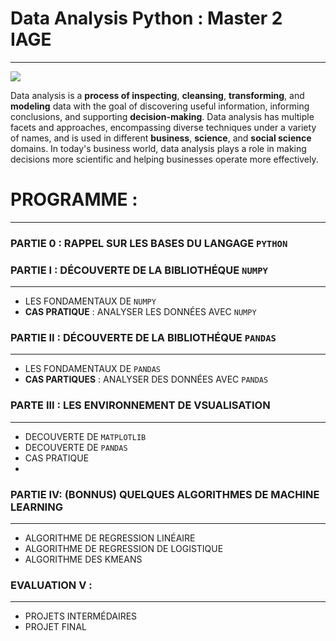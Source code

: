 # Data Analysis  Python : Master 2 **IAGE**
--------------------------------------------------------------------------------------------------------------------------------------------------------------------------------
![](https://media-exp1.licdn.com/dms/image/C4D1BAQG1CsFWMismng/company-background_10000/0/1545256625067?e=2159024400&v=beta&t=6vrZkC7ZoQmnrgPqpg58B8oisQWPzw3eqDT2-uXkYJA)

Data analysis is a **process of inspecting**, **cleansing**, **transforming**, and **modeling** data with the goal of discovering useful information, informing conclusions, and supporting **decision-making**. Data analysis has multiple facets and approaches, encompassing diverse techniques under a variety of names, and is used in different **business**, **science**, and **social science** domains. In today's business world, data analysis plays a role in making decisions more scientific and helping businesses operate more effectively. 

# PROGRAMME : 
----------------------------------------------------------------------------------------------------------------------------------------------------------------------------------
### PARTIE 0 : RAPPEL SUR LES BASES DU LANGAGE `PYTHON`

### PARTIE I  : DÉCOUVERTE DE LA BIBLIOTHÉQUE `NUMPY` 
-------------
- LES FONDAMENTAUX DE  `NUMPY` 
- **CAS PRATIQUE** : ANALYSER LES DONNÉES AVEC `NUMPY`

### PARTIE II : DÉCOUVERTE DE LA BIBLIOTHÉQUE `PANDAS` 
-------------
- LES FONDAMENTAUX DE `PANDAS` 
- **CAS PARTIQUES** :  ANALYSER DES DONNÉES AVEC `PANDAS` 

### PARTE III : LES ENVIRONNEMENT DE VSUALISATION 
--------------
- DECOUVERTE DE `MATPLOTLIB`
- DECOUVERTE DE `PANDAS`
- CAS PRATIQUE
-  
### PARTIE IV: (BONNUS) QUELQUES ALGORITHMES DE MACHINE LEARNING 
-------------------------------------------------------------------
- ALGORITHME DE REGRESSION LINÉAIRE 
- ALGORITHME DE REGRESSION DE LOGISTIQUE 
- ALGORITHME DES KMEANS 
### EVALUATION V :
----------------
- PROJETS INTERMÉDAIRES 
- PROJET FINAL 
